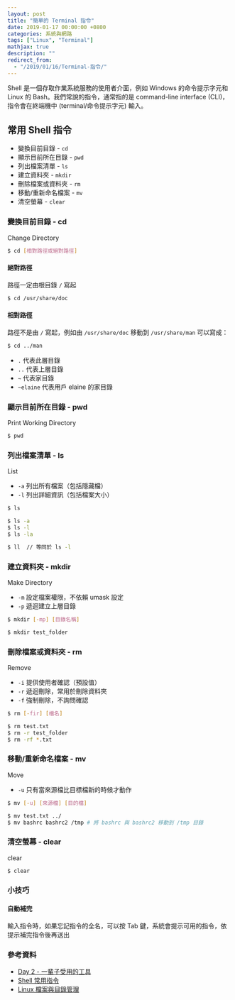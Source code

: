 ```yaml
---
layout: post
title: "簡單的 Terminal 指令"
date: 2019-01-17 00:00:00 +0800
categories: 系統與網路
tags: ["Linux", "Terminal"]
mathjax: true
description: ""
redirect_from: 
  - "/2019/01/16/Terminal-指令/"
---
```


Shell 是一個存取作業系統服務的使用者介面，例如 Windows 的命令提示字元和 Linux 的 Bash。我們常說的指令，通常指的是 command-line interface (CLI)，指令會在終端機中 (terminal/命令提示字元) 輸入。

## 常用 Shell 指令

- 變換目前目錄 - `cd`
- 顯示目前所在目錄 - `pwd`
- 列出檔案清單 - `ls`
- 建立資料夾 - `mkdir`
- 刪除檔案或資料夾 - `rm`
- 移動/重新命名檔案 - `mv`
- 清空螢幕 - `clear`

### 變換目前目錄 - cd

Change Directory

```bash
$ cd [相對路徑或絕對路徑]
```

#### 絕對路徑

路徑一定由根目錄 `/` 寫起

```bash
$ cd /usr/share/doc
```

#### 相對路徑

路徑不是由 `/` 寫起，例如由 `/usr/share/doc` 移動到 `/usr/share/man` 可以寫成：

```bash
$ cd ../man
```

- `.` 代表此層目錄
- `..` 代表上層目錄
- `~` 代表家目錄
- `~elaine` 代表用戶 elaine 的家目錄

### 顯示目前所在目錄 - pwd

Print Working Directory

```bash
$ pwd
```

### 列出檔案清單 - ls

List

- `-a` 列出所有檔案（包括隱藏檔）
- `-l` 列出詳細資訊（包括檔案大小）

```bash
$ ls
```

```bash
$ ls -a
$ ls -l
$ ls -la
```

```bash
$ ll  // 等同於 ls -l
```

### 建立資料夾 - mkdir

Make Directory

- `-m` 設定檔案權限，不依賴 umask 設定
- `-p` 遞迴建立上層目錄

```bash
$ mkdir [-mp] [目錄名稱]
```

```bash
$ mkdir test_folder
```

### 刪除檔案或資料夾 - rm

Remove

- `-i` 提供使用者確認（預設值）
- `-r` 遞迴刪除，常用於刪除資料夾
- `-f` 強制刪除，不詢問確認

```bash
$ rm [-fir] [檔名]
```

```bash
$ rm test.txt
$ rm -r test_folder
$ rm -rf *.txt
```

### 移動/重新命名檔案 - mv

Move

- `-u` 只有當來源檔比目標檔新的時候才動作

```bash
$ mv [-u] [來源檔] [目的檔]
```

```bash
$ mv test.txt ../
$ mv bashrc bashrc2 /tmp # 將 bashrc 與 bashrc2 移動到 /tmp 目錄
```

### 清空螢幕 - clear

clear

```bash
$ clear
```

### 小技巧

#### 自動補完

輸入指令時，如果忘記指令的全名，可以按 Tab 鍵，系統會提示可用的指令，依提示補完指令後再送出

### 參考資料

- [Day 2 - 一輩子受用的工具](https://ithelp.ithome.com.tw/articles/10199703)
- [Shell 常用指令](https://www.slideshare.net/shengyou/1-50744561?ref=https://www.laravel-dojo.com/workshops/201507-ntpc)
- [Linux 檔案與目錄管理](http://linux.vbird.org/linux_basic/0220filemanager/0220filemanager.php)

